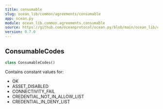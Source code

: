 ```yaml
---
title: consumable
slug: ocean_lib/common/agreements/consumable
app: ocean.py
module: ocean_lib.common.agreements.consumable
source: https://github.com/oceanprotocol/ocean.py/blob/main/ocean_lib/common/agreements/consumable.py
version: 0.7.0
---
```

## ConsumableCodes

```python
class ConsumableCodes()
```

Contains constant values for:
 - OK
 - ASSET_DISABLED
 - CONNECTIVITY_FAIL
 - CREDENTIAL_NOT_IN_ALLOW_LIST
 - CREDENTIAL_IN_DENY_LIST

